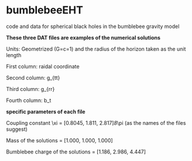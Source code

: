 # bumblebeeEHT
code and data for spherical black holes in the bumblebee gravity model

**********These three DAT files are examples of the numerical solutions**********

Units: Geometrized (G=c=1) and the radius of the horizon taken as the unit length

First column: raidal coordinate 

Second column: g_{tt}

Third column: g_{rr}

Fourth column: b_t


**********specific parameters of each file**********

Coupling constant \xi = [0.8045, 1.811, 2.817]*8*\pi (as the names of the files suggest)

Mass of the solutions = [1.000, 1.000, 1.000] 

Bumblebee charge of the solutions = [1.186, 2.986, 4.447]
